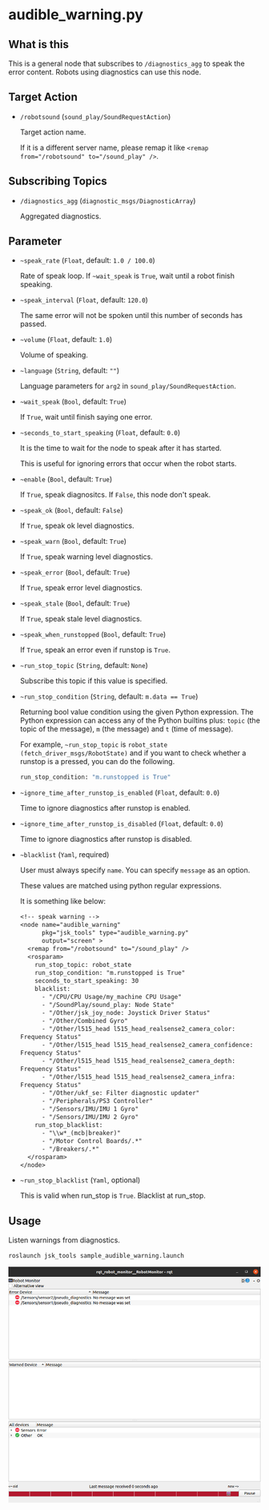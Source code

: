 audible\_warning.py
=======================

## What is this

This is a general node that subscribes to `/diagnostics_agg` to speak the error content.
Robots using diagnostics can use this node.

## Target Action

* `/robotsound` (`sound_play/SoundRequestAction`)

    Target action name.

    If it is a different server name, please remap it like `<remap from="/robotsound" to="/sound_play" />`.

## Subscribing Topics

* `/diagnostics_agg` (`diagnostic_msgs/DiagnosticArray`)

    Aggregated diagnostics.


## Parameter

* `~speak_rate` (`Float`, default: `1.0 / 100.0`)

    Rate of speak loop. If `~wait_speak` is `True`, wait until a robot finish speaking.

* `~speak_interval` (`Float`, default: `120.0`)

    The same error will not be spoken until this number of seconds has passed.

* `~volume` (`Float`, default: `1.0`)

    Volume of speaking.

* `~language` (`String`, default: `""`)

    Language parameters for `arg2` in `sound_play/SoundRequestAction`.

* `~wait_speak` (`Bool`, default: `True`)

    If `True`, wait until finish saying one error.

* `~seconds_to_start_speaking` (`Float`, default: `0.0`)

    It is the time to wait for the node to speak after it has started.

    This is useful for ignoring errors that occur when the robot starts.

* `~enable` (`Bool`, default: `True`)

    If `True`, speak diagnositcs. If `False`, this node don't speak.

* `~speak_ok` (`Bool`, default: `False`)

    If `True`, speak ok level diagnostics.

* `~speak_warn` (`Bool`, default: `True`)

    If `True`, speak warning level diagnostics.

* `~speak_error` (`Bool`, default: `True`)

    If `True`, speak error level diagnostics.

* `~speak_stale` (`Bool`, default: `True`)

    If `True`, speak stale level diagnostics.

* `~speak_when_runstopped` (`Bool`, default: `True`)

    If `True`, speak an error even if runstop is `True`.

* `~run_stop_topic` (`String`, default: `None`)

    Subscribe this topic if this value is specified.

* `~run_stop_condition` (`String`, default: `m.data == True`)

    Returning bool value condition using the given Python expression.
    The Python expression can access any of the Python builtins plus:
    ``topic`` (the topic of the message), ``m`` (the message) and ``t`` (time of message).

    For example, ``~run_stop_topic`` is ``robot_state (fetch_driver_msgs/RobotState)`` and if you want to check whether a runstop is a pressed, you can do the following.

    ```bash
    run_stop_condition: "m.runstopped is True"
    ```

* `~ignore_time_after_runstop_is_enabled` (`Float`, default: `0.0`)

    Time to ignore diagnostics after runstop is enabled.

* `~ignore_time_after_runstop_is_disabled` (`Float`, default: `0.0`)

    Time to ignore diagnostics after runstop is disabled.

- `~blacklist` (`Yaml`, required)

    User must always specify `name`. You can specify `message` as an option.

    These values are matched using python regular expressions.

    It is something like below:

    ```
    <!-- speak warning -->
    <node name="audible_warning"
          pkg="jsk_tools" type="audible_warning.py"
          output="screen" >
      <remap from="/robotsound" to="/sound_play" />
      <rosparam>
        run_stop_topic: robot_state
        run_stop_condition: "m.runstopped is True"
        seconds_to_start_speaking: 30
        blacklist:
          - "/CPU/CPU Usage/my_machine CPU Usage"
          - "/SoundPlay/sound_play: Node State"
          - "/Other/jsk_joy_node: Joystick Driver Status"
          - "/Other/Combined Gyro"
          - "/Other/l515_head l515_head_realsense2_camera_color: Frequency Status"
          - "/Other/l515_head l515_head_realsense2_camera_confidence: Frequency Status"
          - "/Other/l515_head l515_head_realsense2_camera_depth: Frequency Status"
          - "/Other/l515_head l515_head_realsense2_camera_infra: Frequency Status"
          - "/Other/ukf_se: Filter diagnostic updater"
          - "/Peripherals/PS3 Controller"
          - "/Sensors/IMU/IMU 1 Gyro"
          - "/Sensors/IMU/IMU 2 Gyro"
        run_stop_blacklist:
          - "\\w*_(mcb|breaker)"
          - "/Motor Control Boards/.*"
          - "/Breakers/.*"
      </rosparam>
    </node>
    ```

- `~run_stop_blacklist` (`Yaml`, optional)

    This is valid when run_stop is `True`. Blacklist at run_stop.


## Usage

Listen warnings from diagnostics.

```bash
roslaunch jsk_tools sample_audible_warning.launch
```

![audible_warning](./images/audible_warning.jpg)
